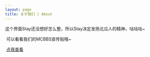 ```yaml
---
layout: page
title: 关于我们 | About
---
```


<p class="message">
  这个界面Stay还没想好怎么整，所以Stay决定发扬北瓜人的精神，咕咕咕~
</p>

​	可以看看我们的MCBBS宣传贴哦~

​	[点我查看](https://www.mcbbs.net/thread-1078076-1-1.html)